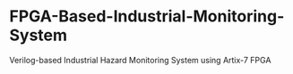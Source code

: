 # FPGA-Based-Industrial-Monitoring-System
Verilog-based Industrial Hazard Monitoring System using Artix-7 FPGA
